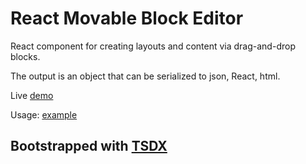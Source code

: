 # React Movable Block Editor

React component for creating layouts and content via drag-and-drop blocks.

The output is an object that can be serialized to json, React, html.

Live [demo](https://nyura123.github.io/react-movable-block-editor/)

Usage: [example](https://github.com/nyura123/react-movable-block-editor/tree/master/editor-example)

## Bootstrapped with [TSDX](https://github.com/palmerhq/tsdx)
